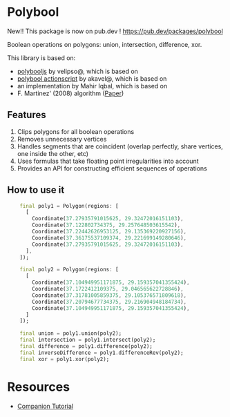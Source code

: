 # Polybool

New!!
This package is now on pub.dev !
https://pub.dev/packages/polybool

Boolean operations on polygons: union, intersection, difference, xor.

This library is based on:
  * [polybooljs](https://github.com/velipso/polybooljs) by velipso@, which is based on
  * [polybool actionscript](https://github.com/akavel/martinez-src) by akavel@, which is based on
  * an implementation by Mahir Iqbal, which is based on
  * F. Martinez' (2008) algorithm ([Paper](http://www.cs.ucr.edu/~vbz/cs230papers/martinez_boolean.pdf))

## Features

1. Clips polygons for all boolean operations
2. Removes unnecessary vertices
3. Handles segments that are coincident (overlap perfectly, share vertices, one inside the other,
   etc)
4. Uses formulas that take floating point irregularities into account
5. Provides an API for constructing efficient sequences of operations

## How to use it

```dart
    final poly1 = Polygon(regions: [
      [
        Coordinate(37.27935791015625, 29.32472016151103),
        Coordinate(37.122802734375, 29.257648503615542),
        Coordinate(37.22442626953125, 29.135369220927156),
        Coordinate(37.36175537109374, 29.221699149280646),
        Coordinate(37.27935791015625, 29.32472016151103),
      ],
    ]);

    final poly2 = Polygon(regions: [
      [
        Coordinate(37.104949951171875, 29.159357041355424),
        Coordinate(37.1722412109375, 29.046565622728846),
        Coordinate(37.31781005859375, 29.105376571809618),
        Coordinate(37.20794677734375, 29.216904948184734),
        Coordinate(37.104949951171875, 29.159357041355424),
      ]
    ]);

    final union = poly1.union(poly2);
    final intersection = poly1.intersect(poly2);
    final difference = poly1.difference(poly2);
    final inverseDifference = poly1.differenceRev(poly2);
    final xor = poly1.xor(poly2);
```

# Resources

* [Companion Tutorial](https://sean.cm/a/polygon-clipping-pt2)
